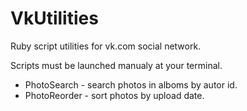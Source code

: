 # VkUtilities
Ruby script utilities for vk.com social network.

Scripts must be launched manualy at your terminal.

* PhotoSearch - search photos in alboms by autor id.
* PhotoReorder - sort photos by upload date.
